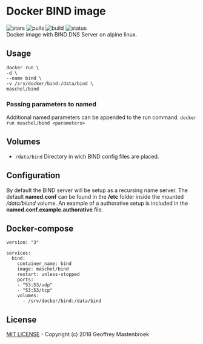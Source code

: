 # Docker BIND image
![stars](https://img.shields.io/docker/stars/maschel/bind.svg) ![pulls](https://img.shields.io/docker/pulls/maschel/bind.svg) ![build](https://img.shields.io/docker/automated/maschel/bind.svg) ![status](https://img.shields.io/docker/build/maschel/bind.svg)  
Docker image with BIND DNS Server on alpine linux.
## Usage
`docker run \`  
`-d \`  
`--name bind \`  
`-v /srv/docker/bind:/data/bind \`  
`maschel/bind`  
### Passing parameters to named
Additional named parameters can be appended to the run command.
`docker run maschel/bind <parameters>`

## Volumes
* `/data/bind` Directory in wich BIND config files are placed.

## Configuration
By default the BIND server will be setup as a recursing name server. The default **named.conf** can be found in the **/etc** folder inside the mounted */data/biund* volume. An example of a authorative setup is included in the **named.conf.example.authorative** file.
## Docker-compose

```
version: "3"

services:
  bind:
    container_name: bind
    image: maschel/bind
    restart: unless-stopped
    ports:
    - "53:53/udp"
    - "53:53/tcp"
    volumes:
      - /srv/docker/bind:/data/bind
```

## License
[MIT LICENSE](./LICENSE) - Copyright (c) 2018 Geoffrey Mastenbroek

